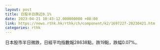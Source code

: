 ```yaml
---
layout: post
title: 日股半日跌近0.1%
date: 2023-04-21 10:43:12.000000000 +08:00
link: https://news.rthk.hk/rthk/ch/component/k2/1697227-20230421.htm
categories: rthk
---
```


日本股市半日微跌，日經平均指數報28638點，跌19點，跌幅0.07%。

